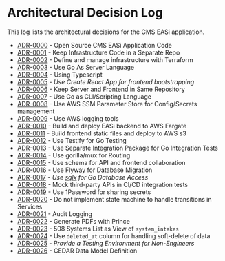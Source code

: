 # Architectural Decision Log

This log lists the architectural decisions for the CMS EASi application.

<!-- adrlog -->

- [ADR-0000](0000-open-source-application-code.md) - Open Source CMS EASi Application Code
- [ADR-0001](0001-separate-infra-repo.md) - Keep Infrastructure Code in a Separate Repo
- [ADR-0002](0002-use-terraform.md) - Define and manage infrastructure with Terraform
- [ADR-0003](0003-use-golang-for-server.md) - Use Go As Server Language
- [ADR-0004](0004-using-typescript.md) - Using Typescript
- [ADR-0005](0005-frontend-toolchain-choice.md) - *Use Create React App for frontend bootstrapping*
- [ADR-0006](0006-frontend-server-repo.md) - Keep Server and Frontend in Same Repository
- [ADR-0007](0007-go-for-scripting.md) - Use Go as CLI/Scripting Language
- [ADR-0008](0008-ssm-for-configsecrets.md) - Use AWS SSM Parameter Store for Config/Secrets management
- [ADR-0009](0009-logging-platform.md) - Use AWS logging tools
- [ADR-0010](0010-build-and-deploy-go-backend.md) - Build and deploy EASi backend to AWS Fargate
- [ADR-0011](0011-build-and-deploy-react.md) - Build frontend static files and deploy to AWS s3
- [ADR-0012](0012-backend-testing-suite.md) - Use Testify for Go Testing
- [ADR-0013](0013-backend-testing-structure.md) - Use Separate Integration Package for Go Integration Tests
- [ADR-0014](0014-use-mux-for-routing.md) - Use gorilla/mux for Routing
- [ADR-0015](0015-api-schema.md) - Use schema for API and frontend collaboration
- [ADR-0016](0016-migration-tool.md) - Use Flyway for Database Migration
- [ADR-0017](0017-go-orm.md) - *Use [sqlx](https://github.com/jmoiron/sqlx) for Go Database Access*
- [ADR-0018](0018-integration-tests-third-party-apis.md) - Mock third-party APIs in CI/CD integration tests
- [ADR-0019](0019-use-1password-for-sharing-secrets.md) - Use 1Password for sharing secrets
- [ADR-0020](0020-do-not-implement-state-machine.md) - Do not implement state machine to handle transitions in Services
- [ADR-0021](0021-audit-logging.md) - Audit Logging
- [ADR-0022](0022-generate-pdfs-with-prince.md) - Generate PDFs with Prince
- [ADR-0023](0023_508_systems_list_as_view_of_system_intakes.md) - 508 Systems List as View of `system_intakes`
- [ADR-0024](0024-soft-deleting.md) - Use `deleted_at` column for handling soft-delete of data
- [ADR-0025](0025-provide-testing-environments.md) - *Provide a Testing Environment for Non-Engineers*
- [ADR-0026](0026-cedar-data-definition.md) - CEDAR Data Model Definition

<!-- adrlogstop -->
